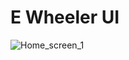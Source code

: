 # E Wheeler UI


![Home_screen_1](https://github.com/AD-Codex/E_Wheeler_UI_2023/assets/126350818/7d304250-2c87-4ffb-b0b5-a8af886b54b3)
